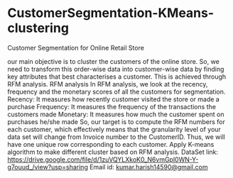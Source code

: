 # CustomerSegmentation-KMeans-clustering
Customer Segmentation for Online Retail Store

our main objective is to cluster the customers of the online store. So, we need to transform this order-wise data into customer-wise data by finding key attributes that best characterises a customer. This is achieved through RFM analysis.
RFM analysis
In RFM analysis, we look at the recency, frequency and the monetary scores of all the customers for segmentation.
Recency: It measures how recently customer visited the store or made a purchase
Frequency: It measures the frequency of the transactions the customers made
Monetary: It measures how much the customer spent on purchases he/she made
So, our target is to compute the RFM numbers for each customer, which effectively means that the granularity level of your data set will change from Invoice number to the CustomerID. Thus, we will have one unique row corresponding to each customer.
Apply K-means algorithm to make different cluster based on RFM analysis.
DataSet link: https://drive.google.com/file/d/1zuVQYLXkoK0_N6vmGpl0WN-Y-g7ouud_/view?usp=sharing
Email id: kumar.harish14590@gmail.com
